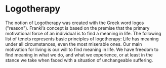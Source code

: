 # Logotherapy
The notion of Logotherapy was created with the Greek word logos ("reason"). Frankl’s concept is based on the premise that the primary motivational force of an individual is to find a meaning in life. The following list of tenets represents basic principles of logotherapy:  Life has meaning under all circumstances, even the most miserable ones. Our main motivation for living is our will to find meaning in life. We have freedom to find meaning in what we do, and what we experience, or at least in the stance we take when faced with a situation of unchangeable suffering.
